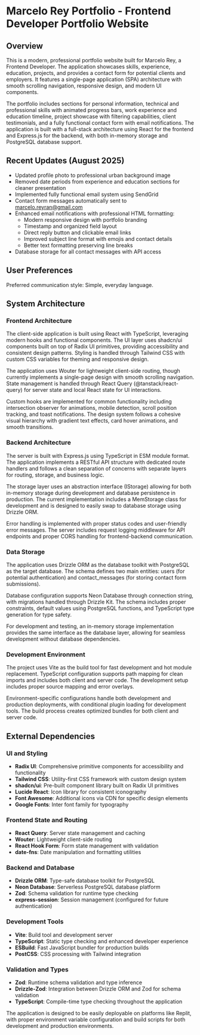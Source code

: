 # Marcelo Rey Portfolio - Frontend Developer Portfolio Website

## Overview

This is a modern, professional portfolio website built for Marcelo Rey, a Frontend Developer. The application showcases skills, experience, education, projects, and provides a contact form for potential clients and employers. It features a single-page application (SPA) architecture with smooth scrolling navigation, responsive design, and modern UI components.

The portfolio includes sections for personal information, technical and professional skills with animated progress bars, work experience and education timeline, project showcase with filtering capabilities, client testimonials, and a fully functional contact form with email notifications. The application is built with a full-stack architecture using React for the frontend and Express.js for the backend, with both in-memory storage and PostgreSQL database support.

## Recent Updates (August 2025)

- Updated profile photo to professional urban background image
- Removed date periods from experience and education sections for cleaner presentation
- Implemented fully functional email system using SendGrid
- Contact form messages automatically sent to marcelo.reyran@gmail.com
- Enhanced email notifications with professional HTML formatting:
  - Modern responsive design with portfolio branding
  - Timestamp and organized field layout
  - Direct reply button and clickable email links
  - Improved subject line format with emojis and contact details
  - Better text formatting preserving line breaks
- Database storage for all contact messages with API access

## User Preferences

Preferred communication style: Simple, everyday language.

## System Architecture

### Frontend Architecture
The client-side application is built using React with TypeScript, leveraging modern hooks and functional components. The UI layer uses shadcn/ui components built on top of Radix UI primitives, providing accessibility and consistent design patterns. Styling is handled through Tailwind CSS with custom CSS variables for theming and responsive design.

The application uses Wouter for lightweight client-side routing, though currently implements a single-page design with smooth scrolling navigation. State management is handled through React Query (@tanstack/react-query) for server state and local React state for UI interactions.

Custom hooks are implemented for common functionality including intersection observer for animations, mobile detection, scroll position tracking, and toast notifications. The design system follows a cohesive visual hierarchy with gradient text effects, card hover animations, and smooth transitions.

### Backend Architecture
The server is built with Express.js using TypeScript in ESM module format. The application implements a RESTful API structure with dedicated route handlers and follows a clean separation of concerns with separate layers for routing, storage, and business logic.

The storage layer uses an abstraction interface (IStorage) allowing for both in-memory storage during development and database persistence in production. The current implementation includes a MemStorage class for development and is designed to easily swap to database storage using Drizzle ORM.

Error handling is implemented with proper status codes and user-friendly error messages. The server includes request logging middleware for API endpoints and proper CORS handling for frontend-backend communication.

### Data Storage
The application uses Drizzle ORM as the database toolkit with PostgreSQL as the target database. The schema defines two main entities: users (for potential authentication) and contact_messages (for storing contact form submissions).

Database configuration supports Neon Database through connection string, with migrations handled through Drizzle Kit. The schema includes proper constraints, default values using PostgreSQL functions, and TypeScript type generation for type safety.

For development and testing, an in-memory storage implementation provides the same interface as the database layer, allowing for seamless development without database dependencies.

### Development Environment
The project uses Vite as the build tool for fast development and hot module replacement. TypeScript configuration supports path mapping for clean imports and includes both client and server code. The development setup includes proper source mapping and error overlays.

Environment-specific configurations handle both development and production deployments, with conditional plugin loading for development tools. The build process creates optimized bundles for both client and server code.

## External Dependencies

### UI and Styling
- **Radix UI**: Comprehensive primitive components for accessibility and functionality
- **Tailwind CSS**: Utility-first CSS framework with custom design system
- **shadcn/ui**: Pre-built component library built on Radix UI primitives
- **Lucide React**: Icon library for consistent iconography
- **Font Awesome**: Additional icons via CDN for specific design elements
- **Google Fonts**: Inter font family for typography

### Frontend State and Routing
- **React Query**: Server state management and caching
- **Wouter**: Lightweight client-side routing
- **React Hook Form**: Form state management with validation
- **date-fns**: Date manipulation and formatting utilities

### Backend and Database
- **Drizzle ORM**: Type-safe database toolkit for PostgreSQL
- **Neon Database**: Serverless PostgreSQL database platform
- **Zod**: Schema validation for runtime type checking
- **express-session**: Session management (configured for future authentication)

### Development Tools
- **Vite**: Build tool and development server
- **TypeScript**: Static type checking and enhanced developer experience
- **ESBuild**: Fast JavaScript bundler for production builds
- **PostCSS**: CSS processing with Tailwind integration

### Validation and Types
- **Zod**: Runtime schema validation and type inference
- **Drizzle-Zod**: Integration between Drizzle ORM and Zod for schema validation
- **TypeScript**: Compile-time type checking throughout the application

The application is designed to be easily deployable on platforms like Replit, with proper environment variable configuration and build scripts for both development and production environments.
